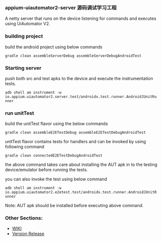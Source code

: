 ### appium-uiautomator2-server 源码调试学习工程

A netty server that runs on the device listening for commands and executes using UiAutomator V2.

### building project
build the android project using below commands

`gradle clean assembleServerDebug assembleServerDebugAndroidTest`


### Starting server
push both src and test apks to the device and execute the instrumentation tests.

`adb shell am instrument -w io.appium.uiautomator2.server.test/androidx.test.runner.AndroidJUnitRunner`



### run unitTest
build the unitTest flavor using the below commands

`gradle clean assembleE2ETestDebug assembleE2ETestDebugAndroidTest`


unitTest flavor contains tests for handlers and can be invoked by using following command

`gradle clean connectedE2ETestDebugAndroidTest`

the above command takes care about installing the AUT apk in to the testing device/emulator before running the tests.


you can also invoke the test using below command

`adb shell am instrument -w io.appium.uiautomator2.e2etest.test/androidx.test.runner.AndroidJUnitRunner`

Note: AUT apk should be installed before executing above command.


### Other Sections:
* [WIKI](https://github.com/appium/appium-uiautomator2-server/wiki)
* [Version Release](https://github.com/appium/appium-uiautomator2-server/blob/master/doc/release.md)
